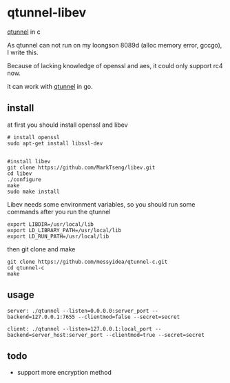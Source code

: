 # qtunnel-libev

[qtunnel](https://github.com/getqujing/qtunnel) in c


As qtunnel can not run on my loongson 8089d (alloc memory error, gccgo), I write this.

Because of lacking knowledge of openssl and aes, it could only support rc4 now.

it can work with [qtunnel](https://github.com/getqujing/qtunnel) in go.



install
---
at first you should install openssl and libev
```
# install openssl
sudo apt-get install libssl-dev


#install libev
git clone https://github.com/MarkTseng/libev.git
cd libev
./configure
make
sudo make install
```

Libev needs some environment variables, so you should run some commands after you run the qtunnel
```
export LIBDIR=/usr/local/lib
export LD_LIBRARY_PATH=/usr/local/lib
export LD_RUN_PATH=/usr/local/lib
```


then git clone and make
```
git clone https://github.com/messyidea/qtunnel-c.git
cd qtunnel-c
make
```


usage
---
```
server: ./qtunnel --listen=0.0.0.0:server_port --backend=127.0.0.1:7655 --clientmod=false --secret=secret

client: ./qtunnel --listen=127.0.0.1:local_port --backend=server_host:server_port --clientmod=true --secret=secret
```



todo
---
+ support more encryption method
